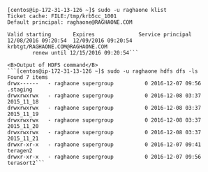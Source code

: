 ```sudo -u raghaone kinit
[centos@ip-172-31-13-126 ~]$ sudo -u raghaone klist
Ticket cache: FILE:/tmp/krb5cc_1001
Default principal: raghaone@RAGHAONE.COM

Valid starting       Expires              Service principal
12/08/2016 09:20:54  12/09/2016 09:20:54  krbtgt/RAGHAONE.COM@RAGHAONE.COM
        renew until 12/15/2016 09:20:54```

<B>Output of HDFS command</B>
```[centos@ip-172-31-13-126 ~]$ sudo -u raghaone hdfs dfs -ls
Found 7 items
drwx------   - raghaone supergroup          0 2016-12-07 09:56 .staging
drwxrwxrwx   - raghaone supergroup          0 2016-12-08 03:37 2015_11_18
drwxrwxrwx   - raghaone supergroup          0 2016-12-08 03:37 2015_11_19
drwxrwxrwx   - raghaone supergroup          0 2016-12-08 03:37 2015_11_20
drwxrwxrwx   - raghaone supergroup          0 2016-12-08 03:37 2015_11_21
drwxr-xr-x   - raghaone supergroup          0 2016-12-07 09:41 teragen2
drwxr-xr-x   - raghaone supergroup          0 2016-12-07 09:56 terasort2```